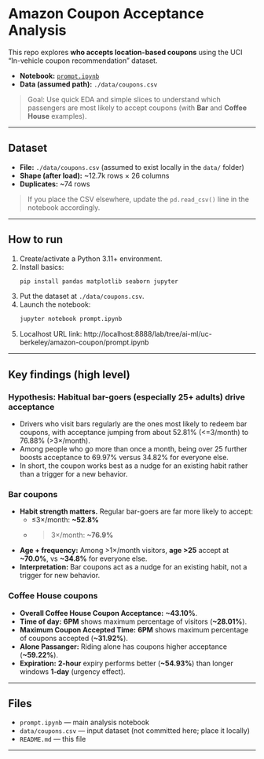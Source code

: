 # Amazon Coupon Acceptance Analysis

This repo explores **who accepts location-based coupons** using the UCI “In-vehicle coupon recommendation” dataset.

- **Notebook:** [`prompt.ipynb`](prompt.ipynb)
- **Data (assumed path):** `./data/coupons.csv`

> Goal: Use quick EDA and simple slices to understand which passengers are most likely to accept coupons (with **Bar** and **Coffee House** examples).

---

## Dataset

- **File:** `./data/coupons.csv` (assumed to exist locally in the `data/` folder)
- **Shape (after load):** ~12.7k rows × 26 columns
- **Duplicates:** ~74 rows

> If you place the CSV elsewhere, update the `pd.read_csv()` line in the notebook accordingly.

---

## How to run

1. Create/activate a Python 3.11+ environment.
2. Install basics:
   ```bash
   pip install pandas matplotlib seaborn jupyter
   ```
3. Put the dataset at `./data/coupons.csv`.
4. Launch the notebook:
   ```bash
   jupyter notebook prompt.ipynb
   ```
5. Localhost URL link:
   http://localhost:8888/lab/tree/ai-ml/uc-berkeley/amazon-coupon/prompt.ipynb

---

## Key findings (high level)

### Hypothesis: Habitual bar-goers (especially 25+ adults) drive acceptance

- Drivers who visit bars regularly are the ones most likely to redeem bar coupons, with acceptance jumping from about 52.81% (<=3/month) to 76.88% (>3×/month). 
- Among people who go more than once a month, being over 25 further boosts acceptance to 69.97% versus 34.82% for everyone else. 
- In short, the coupon works best as a nudge for an existing habit rather than a trigger for a new behavior.

### Bar coupons
- **Habit strength matters.** Regular bar-goers are far more likely to accept:
  - ≤3×/month: **~52.8%**
  - >3×/month: **~76.9%**
- **Age + frequency:** Among >1×/month visitors, **age >25** accept at **~70.0%**, vs **~34.8%** for everyone else.
- **Interpretation:** Bar coupons act as a nudge for an existing habit, not a trigger for new behavior.

### Coffee House coupons
- **Overall Coffee House Coupon Acceptance:** **~43.10%**.
- **Time of day:** **6PM** shows maximum percentage of visitors (**~28.01%**).
- **Maximum Coupon Accepted Time:** **6PM** shows maximum percentage of coupons accepted (**~31.92%**).
- **Alone Passanger:** Riding alone has coupons higher acceptance (**~59.22%**).
- **Expiration:** **2‑hour** expiry performs better (**~54.93%**) than longer windows **1‑day** (urgency effect).
  
---

## Files

- `prompt.ipynb` — main analysis notebook
- `data/coupons.csv` — input dataset (not committed here; place it locally)
- `README.md` — this file

---
